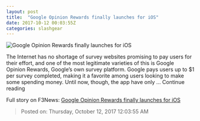 ```yaml
---
layout: post
title:  "Google Opinion Rewards finally launches for iOS"
date: 2017-10-12 00:03:55Z
categories: slashgear
---
```


![Google Opinion Rewards finally launches for iOS](https://c.slashgear.com/wp-content/uploads/2017/10/ios_google_opinion_rewards.jpg)

The Internet has no shortage of survey websites promising to pay users for their effort, and one of the most legitimate varieties of this is Google Opinion Rewards, Google’s own survey platform. Google pays users up to $1 per survey completed, making it a favorite among users looking to make some spending money. Until now, though, the app have only … Continue reading


Full story on F3News: [Google Opinion Rewards finally launches for iOS](http://www.f3nws.com/n/UfYSmC)

> Posted on: Thursday, October 12, 2017 12:03:55 AM

